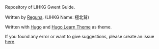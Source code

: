 Repository of LIHKG Gwent Guide.

Written by [Reguna](https://www.playgwent.com/en/invite-a-friend/LVWFHBSH03). (LIHKG Name: 極北鷲)

Written with [Hugo](https://github.com/gohugoio/hugo) and [Hugo Learn Theme](https://github.com/matcornic/hugo-theme-learn/) as theme.

If you found any error or want to give suggestions, please create an issue [here](https://github.com/regunakyle/LIHKG-Gwent-guide/issues).